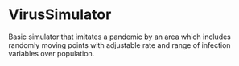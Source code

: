 # VirusSimulator

Basic simulator that imitates a pandemic by an area which includes randomly moving points with adjustable rate and range of infection variables over population.
